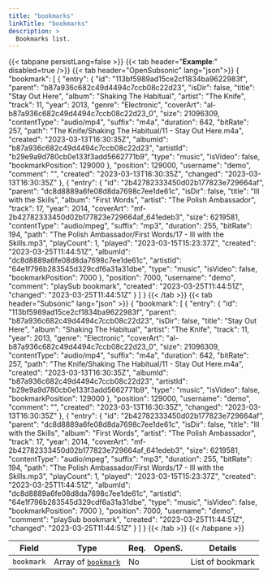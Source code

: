 ```yaml
---
title: "bookmarks"
linkTitle: "bookmarks"
description: >
  Bookmarks list.
---
```


{{< tabpane persistLang=false >}}
{{< tab header="**Example**:" disabled=true />}}
{{< tab header="OpenSubsonic" lang="json">}}
{
  "bookmark": [
    {
      "entry": {
        "id": "113bf5989ad15ce2cf1834ba9622983f",
        "parent": "b87a936c682c49d4494c7ccb08c22d23",
        "isDir": false,
        "title": "Stay Out Here",
        "album": "Shaking The Habitual",
        "artist": "The Knife",
        "track": 11,
        "year": 2013,
        "genre": "Electronic",
        "coverArt": "al-b87a936c682c49d4494c7ccb08c22d23_0",
        "size": 21096309,
        "contentType": "audio/mp4",
        "suffix": "m4a",
        "duration": 642,
        "bitRate": 257,
        "path": "The Knife/Shaking The Habitual/11 - Stay Out Here.m4a",
        "created": "2023-03-13T16:30:35Z",
        "albumId": "b87a936c682c49d4494c7ccb08c22d23",
        "artistId": "b29e9a9d780cb0e133f3add5662771b9",
        "type": "music",
        "isVideo": false,
        "bookmarkPosition": 129000
      },
      "position": 129000,
      "username": "demo",
      "comment": "",
      "created": "2023-03-13T16:30:35Z",
      "changed": "2023-03-13T16:30:35Z"
    },
    {
      "entry": {
        "id": "2b42782333450d02b177823e729664af",
        "parent": "dc8d8889a6fe08d8da7698c7ee1de61c",
        "isDir": false,
        "title": "Ill with the Skills",
        "album": "First Words",
        "artist": "The Polish Ambassador",
        "track": 17,
        "year": 2014,
        "coverArt": "mf-2b42782333450d02b177823e729664af_641edeb3",
        "size": 6219581,
        "contentType": "audio/mpeg",
        "suffix": "mp3",
        "duration": 255,
        "bitRate": 194,
        "path": "The Polish Ambassador/First Words/17 - Ill with the Skills.mp3",
        "playCount": 1,
        "played": "2023-03-15T15:23:37Z",
        "created": "2023-03-25T11:44:51Z",
        "albumId": "dc8d8889a6fe08d8da7698c7ee1de61c",
        "artistId": "64e1f796b283545d329cdf6a31a31dbe",
        "type": "music",
        "isVideo": false,
        "bookmarkPosition": 7000
      },
      "position": 7000,
      "username": "demo",
      "comment": "playSub bookmark",
      "created": "2023-03-25T11:44:51Z",
      "changed": "2023-03-25T11:44:51Z"
    }
  ]
}
{{< /tab >}}
{{< tab header="Subsonic" lang="json" >}}
{
  "bookmark": [
    {
      "entry": {
        "id": "113bf5989ad15ce2cf1834ba9622983f",
        "parent": "b87a936c682c49d4494c7ccb08c22d23",
        "isDir": false,
        "title": "Stay Out Here",
        "album": "Shaking The Habitual",
        "artist": "The Knife",
        "track": 11,
        "year": 2013,
        "genre": "Electronic",
        "coverArt": "al-b87a936c682c49d4494c7ccb08c22d23_0",
        "size": 21096309,
        "contentType": "audio/mp4",
        "suffix": "m4a",
        "duration": 642,
        "bitRate": 257,
        "path": "The Knife/Shaking The Habitual/11 - Stay Out Here.m4a",
        "created": "2023-03-13T16:30:35Z",
        "albumId": "b87a936c682c49d4494c7ccb08c22d23",
        "artistId": "b29e9a9d780cb0e133f3add5662771b9",
        "type": "music",
        "isVideo": false,
        "bookmarkPosition": 129000
      },
      "position": 129000,
      "username": "demo",
      "comment": "",
      "created": "2023-03-13T16:30:35Z",
      "changed": "2023-03-13T16:30:35Z"
    },
    {
      "entry": {
        "id": "2b42782333450d02b177823e729664af",
        "parent": "dc8d8889a6fe08d8da7698c7ee1de61c",
        "isDir": false,
        "title": "Ill with the Skills",
        "album": "First Words",
        "artist": "The Polish Ambassador",
        "track": 17,
        "year": 2014,
        "coverArt": "mf-2b42782333450d02b177823e729664af_641edeb3",
        "size": 6219581,
        "contentType": "audio/mpeg",
        "suffix": "mp3",
        "duration": 255,
        "bitRate": 194,
        "path": "The Polish Ambassador/First Words/17 - Ill with the Skills.mp3",
        "playCount": 1,
        "played": "2023-03-15T15:23:37Z",
        "created": "2023-03-25T11:44:51Z",
        "albumId": "dc8d8889a6fe08d8da7698c7ee1de61c",
        "artistId": "64e1f796b283545d329cdf6a31a31dbe",
        "type": "music",
        "isVideo": false,
        "bookmarkPosition": 7000
      },
      "position": 7000,
      "username": "demo",
      "comment": "playSub bookmark",
      "created": "2023-03-25T11:44:51Z",
      "changed": "2023-03-25T11:44:51Z"
    }
  ]
}
{{< /tab >}}
{{< /tabpane >}}

| Field |  Type | Req. | OpenS. | Details |
| --- | --- | --- | --- | --- |
| `bookmark` | Array of [`bookmark`](../bookmark) | No |     | List of bookmark |
